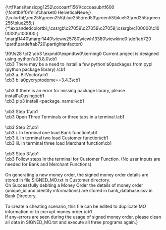 {\rtf1\ansi\ansicpg1252\cocoartf1561\cocoasubrtf600
{\fonttbl\f0\fnil\fcharset0 HelveticaNeue;}
{\colortbl;\red255\green255\blue255;\red53\green53\blue53;\red255\green255\blue255;}
{\*\expandedcolortbl;;\cssrgb\c27059\c27059\c27059;\cssrgb\c100000\c100000\c100000;}
\margl1440\margr1440\vieww25780\viewh13380\viewkind0
\deftab720
\pard\pardeftab720\partightenfactor0

\f0\fs28 \cf2 \cb3 \expnd0\expndtw0\kerning0
Current project is designed using python\'a03.8.0\cb1 \
\cb3 There may be a need to install a few python\'a0packages from pypl (python package library).\cb1 \
\cb3 a. BitVector\cb1 \
\cb3 b.\'a0pycryptodome==3.4.3\cb1 \
\
\cb3 If there is an error for missing package library, please install\'a0using:\cb1 \
\cb3 pip3 install <package_name>\cb1 \
\
\cb3 Step 1:\cb1 \
\cb3 Open Three Terminals or three tabs in a terminal.\cb1 \
\
\cb3 Step 2:\cb1 \
\cb3 i. In terminal one load Bank function\cb1 \
\cb3 ii. In terminal two load Customer function\cb1 \
\cb3 iii. In terminal three load Merchant function\cb1 \
\
\cb3 Step 3:\cb1 \
\cb3 Follow steps in the terminal for Customer Function. (No user inputs are needed for Bank and Merchant Functions)\
\
On generating a new money order, the signed money order details are stored in file SIGNED_MO.txt in Customer directory.\
On Successfully debiting a Money Order the details of money order (unique_id and identity informations) are stored in bank_database.csv in Bank Directory.\
\
To create a cheating scenario, this file can be edited to duplicate MO information or to corrupt money order.\cb1 \
If any-errors are seen during the usage of signed money order, please clean all data in SIGNED_MO.txt and execute all three programs again.}
